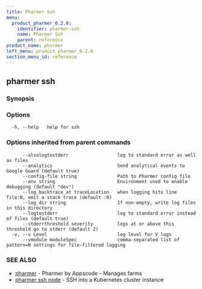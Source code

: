 ```yaml
---
title: Pharmer Ssh
menu:
  product_pharmer_0.2.0:
    identifier: pharmer-ssh
    name: Pharmer Ssh
    parent: reference
product_name: pharmer
left_menu: product_pharmer_0.2.0
section_menu_id: reference
---
```

## pharmer ssh



### Synopsis




### Options

```
  -h, --help   help for ssh
```

### Options inherited from parent commands

```
      --alsologtostderr                  log to standard error as well as files
      --analytics                        Send analytical events to Google Guard (default true)
      --config-file string               Path to Pharmer config file
      --env string                       Environment used to enable debugging (default "dev")
      --log_backtrace_at traceLocation   when logging hits line file:N, emit a stack trace (default :0)
      --log_dir string                   If non-empty, write log files in this directory
      --logtostderr                      log to standard error instead of files (default true)
      --stderrthreshold severity         logs at or above this threshold go to stderr (default 2)
  -v, --v Level                          log level for V logs
      --vmodule moduleSpec               comma-separated list of pattern=N settings for file-filtered logging
```

### SEE ALSO
* [pharmer](/docs/reference/pharmer.md)	 - Pharmer by Appscode - Manages farms
* [pharmer ssh node](/docs/reference/pharmer_ssh_node.md)	 - SSH into a Kubernetes cluster instance

